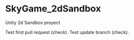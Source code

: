 # SkyGame_2dSandbox
Unity 2d Sandbox proyect

Test first pull request (check).
Test update branch (check).
